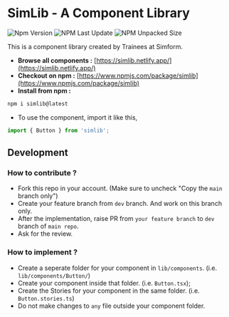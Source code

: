 # SimLib - A Component Library

![Npm Version](https://img.shields.io/npm/v/simlib.svg)
![NPM Last Update](https://img.shields.io/npm/last-update/simlib)
![NPM Unpacked Size](https://img.shields.io/npm/unpacked-size/simlib)

This is a component library created by Trainees at Simform.

- **Browse all components :** [https://simlib.netlify.app/](https://simlib.netlify.app/)
- **Checkout on npm :** [https://www.npmjs.com/package/simlib](https://www.npmjs.com/package/simlib)
- **Install from npm :**

```bash
npm i simlib@latest
```

- To use the component, import it like this,

```typescript
import { Button } from 'simlib';
```

## Development

### How to contribute ?

- Fork this repo in your account. (Make sure to uncheck "Copy the `main` branch only")
- Create your feature branch from `dev` branch. And work on this branch only.
- After the implementation, raise PR from `your feature branch` to `dev` branch of `main repo`.
- Ask for the review.

### How to implement ?

- Create a seperate folder for your component in `lib/components`. (i.e. `lib/components/Button/`)
- Create your component inside that folder. (i.e. `Button.tsx`);
- Create the Stories for your component in the same folder. (i.e. `Button.stories.ts`)
- Do not make changes to `any` file outside your component folder.
